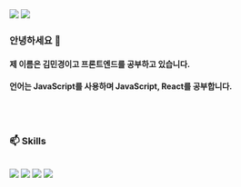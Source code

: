 <div class="contect">
<a href="https://velog.io/@wynter24" target="_blank"><img src="https://img.shields.io/badge/Blog-09B3AF?style=flat&logo=vectorlogozone&logoColor=white"/></a>
<a href="https://www.google.com" target="_blank"><img src="https://img.shields.io/badge/m.wynter.k@gmail.com-EA4335?style=flat&logo=gmail&logoColor=white"/></a>
</div>

### 안녕하세요 👋
#### 제 이름은 김민경이고 프론트엔드를 공부하고 있습니다.
#### 언어는 JavaScript를 사용하며  JavaScript, React를 공부합니다.

<br><br>

### 📫 Skills
<br>
<div class="Skills">
<a target="_blank"><img src="https://img.shields.io/badge/Html-E34F26?style=flat&logo=html5&logoColor=white"/></a>
<a target="_blank"><img src="https://img.shields.io/badge/css3-1572B6?style=flat&logo=css3&logoColor=white"/></a>
<a target="_blank"><img src="https://img.shields.io/badge/javascript-#F7DF1E?style=flat&logo=javascript&logoColor=white"/></a>
<a target="_blank"><img src="https://img.shields.io/badge/react-61DAFB?style=flat&logo=react&logoColor=white"/></a>
</div>



